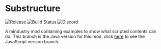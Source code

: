 # Substructure

[![Release](https://img.shields.io/github/release/Gdeft/substructure.svg?style=flat-square)](https://github.com/Gdeft/substructure/releases/latest)
[![Build Status](https://img.shields.io/github/workflow/status/Gdeft/substructure/Gradle.svg?&style=flat-square)]()
[![Discord](https://img.shields.io/discord/704355237246402721.svg?color=7289da&label=de_server&logo=discord&style=flat-square)](https://discord.gg/RCCVQFW)

A mindustry mod containing examples to show what scripted contents can do. This branch is the Java version for this mod, click [here](https://github.com/Gdeft/substructure/tree/6.0) to see the JavaScript version branch.
